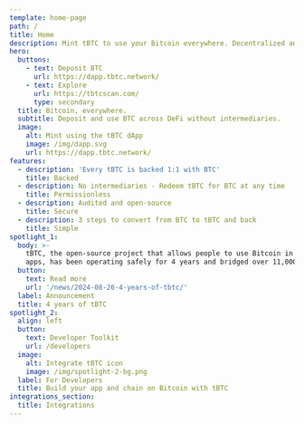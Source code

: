 ```yaml
---
template: home-page
path: /
title: Home
description: Mint tBTC to use your Bitcoin everywhere. Decentralized and secure.
hero:
  buttons:
    - text: Deposit BTC
      url: https://dapp.tbtc.network/
    - text: Explore
      url: https://tbtcscan.com/
      type: secondary
  title: Bitcoin, everywhere.
  subtitle: Deposit and use BTC across DeFi without intermediaries.
  image:
    alt: Mint using the tBTC dApp
    image: /img/dapp.svg
    url: https://dapp.tbtc.network/
features:
  - description: 'Every tBTC is backed 1:1 with BTC'
    title: Backed
  - description: No intermediaries - Redeem tBTC for BTC at any time
    title: Permissionless
  - description: Audited and open-source
    title: Secure
  - description: 3 steps to convert from BTC to tBTC and back
    title: Simple
spotlight_1:
  body: >-
    tBTC, the open-source project that allows people to use Bitcoin in DeFi
    apps, has been operating safely for 4 years and bridged over 11,000 BTC.
  button:
    text: Read more
    url: '/news/2024-08-26-4-years-of-tbtc/'
  label: Announcement
  title: 4 years of tBTC
spotlight_2:
  align: left
  button:
    text: Developer Toolkit
    url: /developers
  image:
    alt: Integrate tBTC icon
    image: /img/spotlight-2-bg.png
  label: For Developers
  title: Build your app and chain on Bitcoin with tBTC
integrations_section:
  title: Integrations
---
```

